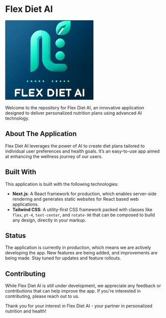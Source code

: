 # Flex Diet AI

![Logo](./src/assets/favicon.ico)

Welcome to the repository for Flex Diet AI, an innovative application designed to deliver personalized nutrition plans using advanced AI technology.

## About The Application

Flex Diet AI leverages the power of AI to create diet plans tailored to individual user preferences and health goals. It’s an easy-to-use app aimed at enhancing the wellness journey of our users.

## Built With

This application is built with the following technologies:

- **Next.js**: A React framework for production, which enables server-side rendering and generates static websites for React based web applications.
- **Tailwind CSS**: A utility-first CSS framework packed with classes like `flex`, `pt-4`, `text-center`, and `rotate-90` that can be composed to build any design, directly in your markup.

## Status

The application is currently in production, which means we are actively developing the app. New features are being added, and improvements are being made. Stay tuned for updates and feature rollouts.

## Contributing

While Flex Diet AI is still under development, we appreciate any feedback or contributions that can help improve the app. If you're interested in contributing, please reach out to us.

Thank you for your interest in Flex Diet AI - your partner in personalized nutrition and health!
